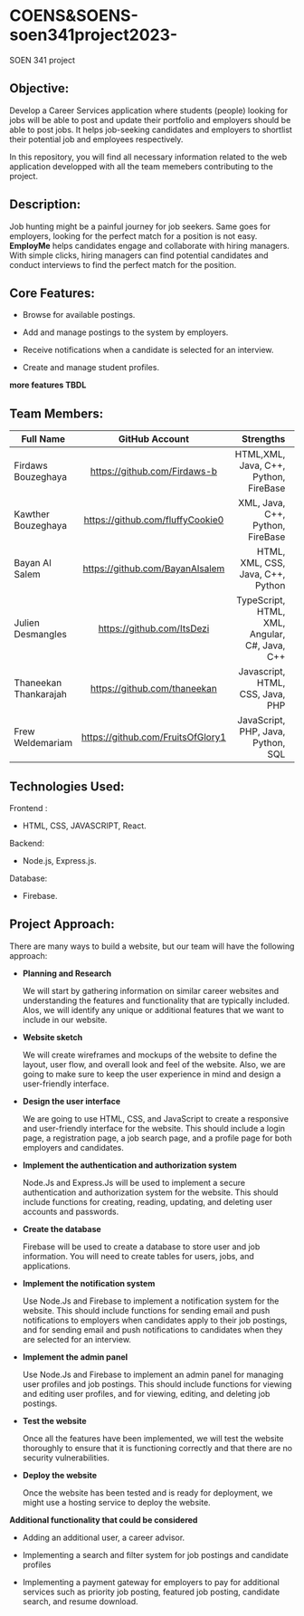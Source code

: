 # COENS&SOENS-soen341project2023-
SOEN 341 project
## Objective:
Develop a Career Services application where students (people) looking for jobs will be able to post and update their portfolio and employers should be able to post jobs. It helps job-seeking candidates and employers to shortlist their potential job and employees respectively.

In this repository, you will find all necessary information related to the web application developped with all the team memebers contributing to the project. 

## Description:
Job hunting might be a painful journey for job seekers. Same goes for employers, looking for the perfect match for a position is not easy.
**EmployMe** helps candidates engage and collaborate with hiring managers. 
With simple clicks, hiring managers can find potential candidates and conduct interviews to find the perfect match for the position. 

## Core Features: 
- Browse for available postings. 

- Add and manage postings to the system by employers. 

- Receive notifications when a candidate is selected for an interview. 

- Create and manage student profiles. 

**more features TBDL**

## Team Members: 
| Full Name     | GitHub Account| Strengths  | Role |
| ------------- |:-------------:| -----------:| ----------:|
| Firdaws Bouzeghaya| https://github.com/Firdaws-b | HTML,XML, Java, C++, Python, FireBase | Scrum Master, Fullstack|
| Kawther Bouzeghaya      | https://github.com/fluffyCookie0| XML, Java, C++, Python, FireBase | Project Manager, Fullstack|
| Bayan Al Salem |https://github.com/BayanAlsalem|  HTML, XML, CSS, Java, C++, Python  | Frontend | 
| Julien Desmangles| https://github.com/ItsDezi| TypeScript, HTML, XML, Angular, C#, Java, C++| Product Owner, Fullstack|
| Thaneekan Thankarajah     | https://github.com/thaneekan|  Javascript, HTML, CSS, Java, PHP | Fullstack |
| Frew Weldemariam |https://github.com/FruitsOfGlory1|  JavaScript, PHP, Java, Python, SQL  | Frontend |

## Technologies Used: 
Frontend : 

- HTML, CSS, JAVASCRIPT, React.

Backend: 

- Node.js, Express.js.

Database: 

- Firebase.

## Project Approach: 
There are many ways to build a website, but our team will have the following approach:

- **Planning and Research**

    We will start by gathering information on similar career websites and understanding the features and functionality that are typically included. Alos, we will identify any unique or additional features that we want to include in our website. 
    
- **Website sketch** 

    We will create wireframes and mockups of the website to define the layout, user flow, and overall look and feel of the website. Also, we are going to make sure to keep the user experience in mind and design a user-friendly interface.


- **Design the user interface**

    We are going to use HTML, CSS, and JavaScript to create a responsive and user-friendly interface for the website. This should include a login page, a registration page, a job search page, and a profile page for both employers and candidates.

- **Implement the authentication and authorization system**

    Node.Js and Express.Js will be used to implement a secure authentication and authorization system for the website. This should include functions for creating, reading, updating, and deleting user accounts and passwords.

- **Create the database** 

    Firebase will be used to create a database to store user and job information. You will need to create tables for users, jobs, and applications.

- **Implement the notification system**

    Use Node.Js and Firebase to implement a notification system for the website. This should include functions for sending email and push notifications to employers when candidates apply to their job postings, and for sending email and push notifications to candidates when they are selected for an interview.

- **Implement the admin panel**

    Use Node.Js and Firebase to implement an admin panel for managing user profiles and job postings. This should include functions for viewing and editing user profiles, and for viewing, editing, and deleting job postings.

- **Test the website** 

    Once all the features have been implemented, we will test the website thoroughly to ensure that it is functioning correctly and that there are no security vulnerabilities. 
    
- **Deploy the website** 

    Once the website has been tested and is ready for deployment, we might use a hosting service to deploy the website.

**Additional functionality that could be considered**

- Adding an additional user, a career advisor.

- Implementing a search and filter system for job postings and candidate profiles

- Implementing a payment gateway for employers to pay for additional services such as priority job posting, featured job    posting, candidate search, and resume download.

